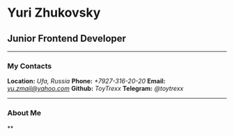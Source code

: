 # Yuri Zhukovsky 

## Junior Frontend Developer
--- 


### My Contacts ###

**Location:** *Ufa, Russia*
**Phone:** *+7927-316-20-20*
**Email:** *yu.zmail@yahoo.com*
**Github:** *ToyTrexx*
**Telegram:** *@toytrexx*

---

### About Me

**